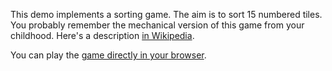 This demo implements a sorting game. The aim is to sort 15 numbered tiles. 
You probably remember the mechanical version of this
game from your childhood. Here's a description [in Wikipedia](http://en.wikipedia.org/wiki/15_puzzle).

You can play the [game directly in your browser](http://htmlpreview.github.com/?https://dukescript.com/fifteen/index.html).
